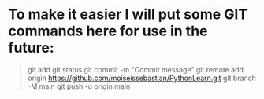 # To make it easier I will put some GIT commands here for use in the future:

 > git add
 > git status
 > git commit -m "Commit message"
 > git remote add origin https://github.com/moiseissebastian/PythonLearn.git
 > git branch -M main
 > git push -u origin main
